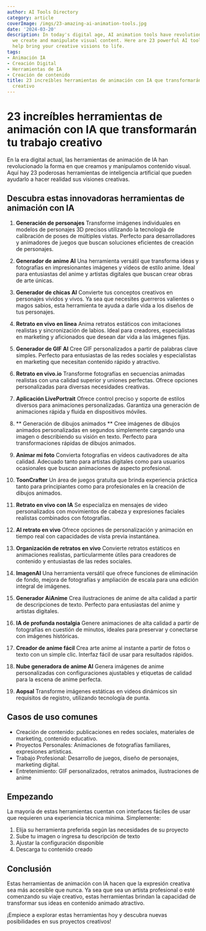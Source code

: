 ```yaml
---
author: AI Tools Directory
category: article
coverImage: /imgs/23-amazing-ai-animation-tools.jpg
date: '2024-03-20'
description: In today's digital age, AI animation tools have revolutionized the way
  we create and manipulate visual content. Here are 23 powerful AI tools that can
  help bring your creative visions to life.
tags:
- Animación IA
- Creación Digital
- Herramientas de IA
- Creación de contenido
title: 23 increíbles herramientas de animación con IA que transformarán tu trabajo
  creativo
---
```


# 23 increíbles herramientas de animación con IA que transformarán tu trabajo creativo

En la era digital actual, las herramientas de animación de IA han revolucionado la forma en que creamos y manipulamos contenido visual. Aquí hay 23 poderosas herramientas de inteligencia artificial que pueden ayudarlo a hacer realidad sus visiones creativas.

## Descubra estas innovadoras herramientas de animación con IA

1. **Generación de personajes**
Transforme imágenes individuales en modelos de personajes 3D precisos utilizando la tecnología de calibración de poses de múltiples vistas. Perfecto para desarrolladores y animadores de juegos que buscan soluciones eficientes de creación de personajes.

2. **Generador de anime AI**
Una herramienta versátil que transforma ideas y fotografías en impresionantes imágenes y vídeos de estilo anime. Ideal para entusiastas del anime y artistas digitales que buscan crear obras de arte únicas.

3. **Generador de chicas AI**
Convierte tus conceptos creativos en personajes vívidos y vivos. Ya sea que necesites guerreros valientes o magos sabios, esta herramienta te ayuda a darle vida a los diseños de tus personajes.

4. **Retrato en vivo en línea**
Anima retratos estáticos con imitaciones realistas y sincronización de labios. Ideal para creadores, especialistas en marketing y aficionados que desean dar vida a las imágenes fijas.

5. **Generador de GIF AI**
Cree GIF personalizados a partir de palabras clave simples. Perfecto para entusiastas de las redes sociales y especialistas en marketing que necesitan contenido rápido y atractivo.

6. **Retrato en vivo.io**
Transforme fotografías en secuencias animadas realistas con una calidad superior y uniones perfectas. Ofrece opciones personalizadas para diversas necesidades creativas.

7. **Aplicación LivePortrait**
Ofrece control preciso y soporte de estilos diversos para animaciones personalizadas. Garantiza una generación de animaciones rápida y fluida en dispositivos móviles.

8. ** Generación de dibujos animados **
Cree imágenes de dibujos animados personalizadas en segundos simplemente cargando una imagen o describiendo su visión en texto. Perfecto para transformaciones rápidas de dibujos animados.

9. **Animar mi foto**
Convierta fotografías en vídeos cautivadores de alta calidad. Adecuado tanto para artistas digitales como para usuarios ocasionales que buscan animaciones de aspecto profesional.

10. **ToonCrafter**
Un área de juegos gratuita que brinda experiencia práctica tanto para principiantes como para profesionales en la creación de dibujos animados.

11. **Retrato en vivo con IA**
Se especializa en mensajes de video personalizados con movimientos de cabeza y expresiones faciales realistas combinados con fotografías.

12. **AI retrato en vivo**
Ofrece opciones de personalización y animación en tiempo real con capacidades de vista previa instantánea.

13. **Organización de retratos en vivo**
Convierte retratos estáticos en animaciones realistas, particularmente útiles para creadores de contenido y entusiastas de las redes sociales.

14. **ImagenAI**
Una herramienta versátil que ofrece funciones de eliminación de fondo, mejora de fotografías y ampliación de escala para una edición integral de imágenes.

15. **Generador AiAnime**
Crea ilustraciones de anime de alta calidad a partir de descripciones de texto. Perfecto para entusiastas del anime y artistas digitales.

16. **IA de profunda nostalgia**
Genere animaciones de alta calidad a partir de fotografías en cuestión de minutos, ideales para preservar y conectarse con imágenes históricas.

17. **Creador de anime fácil**
Crea arte anime al instante a partir de fotos o texto con un simple clic. Interfaz fácil de usar para resultados rápidos.

18. **Nube generadora de anime AI**
Genera imágenes de anime personalizadas con configuraciones ajustables y etiquetas de calidad para la escena de anime perfecta.

19. **Aopsal**
Transforme imágenes estáticas en videos dinámicos sin requisitos de registro, utilizando tecnología de punta.

## Casos de uso comunes

- Creación de contenido: publicaciones en redes sociales, materiales de marketing, contenido educativo.
- Proyectos Personales: Animaciones de fotografías familiares, expresiones artísticas.
- Trabajo Profesional: Desarrollo de juegos, diseño de personajes, marketing digital.
- Entretenimiento: GIF personalizados, retratos animados, ilustraciones de anime

## Empezando

La mayoría de estas herramientas cuentan con interfaces fáciles de usar que requieren una experiencia técnica mínima. Simplemente:
1. Elija su herramienta preferida según las necesidades de su proyecto
2. Sube tu imagen o ingresa tu descripción de texto
3. Ajustar la configuración disponible
4. Descarga tu contenido creado

## Conclusión

Estas herramientas de animación con IA hacen que la expresión creativa sea más accesible que nunca. Ya sea que sea un artista profesional o esté comenzando su viaje creativo, estas herramientas brindan la capacidad de transformar sus ideas en contenido animado atractivo.

¡Empiece a explorar estas herramientas hoy y descubra nuevas posibilidades en sus proyectos creativos!